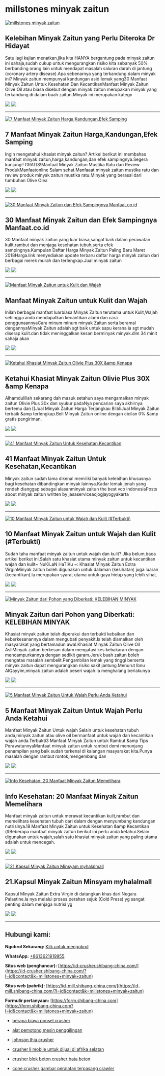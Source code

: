 # millstones minyak zaitun

<a href="https://swt.shibang-china.com/?l=id&img&k=millstones+minyak+zaitun" target="_blank">![millstones minyak zaitun](http://static.shibang-china.com/all-800x300/868.jpg)</a>

## Kelebihan Minyak Zaitun yang Perlu Diteroka Dr Hidayat
Satu lagi kajian menatkan,jika kita HANYA bergantung pada minyak zaitun ini sahaja,sudah cukup untuk mengurangkan risiko kita sebanyak 50% berbanding orang lain untuk mendapat masalah saluran darah di jantung (coronary artery disease).Apa sebenarnya yang terkandung dalam minyak ini? Minyak zaitun mempunyai kandungan asid lemak yang30 Manfaat Minyak Zaitun Untuk Kesehatan Dan KecantikanManfaat Minyak Zaitun Olive Oil atau biasa disebut dengan minyak zaitun merupakan minyak yang terkandung di dalam buah zaitun.Minyak ini merupakan katego


<a href="https://whatsapp.shibangsoft.com/WhatsApp.php" target="_blank" title="WhatsApp">![](http://static.shibang-china.com/icon/whatsapp.png)</a> <a href="https://swt.shibang-china.com/?l=id&icon&k=millstones+minyak+zaitun" target="_blank">![](http://static.shibang-china.com/icon/chat-id.png)</a>

---

<a href="https://swt.shibang-china.com/?l=id&img&k=millstones+minyak+zaitun" target="_blank">![7 Manfaat Minyak Zaitun Harga,Kandungan,Efek Samping](http://static.shibang-china.com/all-800x300/1357.jpg)</a>

## 7 Manfaat Minyak Zaitun Harga,Kandungan,Efek Samping
Ingin mengetahui khasiat minyak zaitun? Artikel berikut ini membahas manfaat minyak zaitun,harga,kandungan,dan efek sampingnya.Segera kunjungi! GRATIS!Manfaat Minyak Zaitun Mustika Ratu dan Review ProdukManfaatonline Salam sehat.Manfaaat minyak zaitun mustika ratu dan review produk minyak zaitun mustika ratu.Minyak yang berasal dari tumbuhan Olive Olea


<a href="https://whatsapp.shibangsoft.com/WhatsApp.php" target="_blank" title="WhatsApp">![](http://static.shibang-china.com/icon/whatsapp.png)</a> <a href="https://swt.shibang-china.com/?l=id&icon&k=millstones+minyak+zaitun" target="_blank">![](http://static.shibang-china.com/icon/chat-id.png)</a>

---

<a href="https://swt.shibang-china.com/?l=id&img&k=millstones+minyak+zaitun" target="_blank">![30 Manfaat Minyak Zaitun dan Efek Sampingnya Manfaat.co.id](http://static.shibang-china.com/all-800x300/430.jpg)</a>

## 30 Manfaat Minyak Zaitun dan Efek Sampingnya Manfaat.co.id
30 Manfaat minyak zaitun yang luar biasa,sangat baik dalam perawatan kulit,rambut dan menjaga kesehatan tubuh,serta efek sampingnya.Kumpulan Daftar Harga Minyak Zaitun Paling Baru Maret 2018Harga.link menyediakan update terbaru daftar harga minyak zaitun dari berbagai merek murah dan terlengkap.Jual minyak zaitun


<a href="https://whatsapp.shibangsoft.com/WhatsApp.php" target="_blank" title="WhatsApp">![](http://static.shibang-china.com/icon/whatsapp.png)</a> <a href="https://swt.shibang-china.com/?l=id&icon&k=millstones+minyak+zaitun" target="_blank">![](http://static.shibang-china.com/icon/chat-id.png)</a>

---

<a href="https://swt.shibang-china.com/?l=id&img&k=millstones+minyak+zaitun" target="_blank">![Manfaat Minyak Zaitun untuk Kulit dan Wajah](http://static.shibang-china.com/all-800x300/661.jpg)</a>

## Manfaat Minyak Zaitun untuk Kulit dan Wajah
Inilah berbagai manfaat luarbiasa Minyak Zaitun terutama untuk Kulit,Wajah sehingga anda mendapatkan kecantikan alami dan cara penggunaannyaCara minum minum minyak Zaitun serta beramal dengannyaMinyak Zaitun adalah sgt baik untuk sapu kerana ia sgt mudah diserap kulit.dan tidak meninggalkan kesan berminyak minyak.dlm 34 minit sahaja akan


<a href="https://whatsapp.shibangsoft.com/WhatsApp.php" target="_blank" title="WhatsApp">![](http://static.shibang-china.com/icon/whatsapp.png)</a> <a href="https://swt.shibang-china.com/?l=id&icon&k=millstones+minyak+zaitun" target="_blank">![](http://static.shibang-china.com/icon/chat-id.png)</a>

---

<a href="https://swt.shibang-china.com/?l=id&img&k=millstones+minyak+zaitun" target="_blank">![Ketahui Khasiat Minyak Zaitun Olivie Plus 30X &amp Kenapa](http://static.shibang-china.com/all-800x300/292.jpg)</a>

## Ketahui Khasiat Minyak Zaitun Olivie Plus 30X &amp Kenapa
Alhamdulillah sekarang dah masuk setahun saya mengamalkan minyak zaitun Olivie Plus 30x dan syukur padaNya pencarian saya akhirnya bertemu dan []Jual Minyak Zaitun Harga Terjangkau BlibliJual Minyak Zaitun terbaik &amp terlengkap.Beli Minyak Zaitun online dengan cicilan 0% &amp gratis pengiriman.


<a href="https://whatsapp.shibangsoft.com/WhatsApp.php" target="_blank" title="WhatsApp">![](http://static.shibang-china.com/icon/whatsapp.png)</a> <a href="https://swt.shibang-china.com/?l=id&icon&k=millstones+minyak+zaitun" target="_blank">![](http://static.shibang-china.com/icon/chat-id.png)</a>

---

<a href="https://swt.shibang-china.com/?l=id&img&k=millstones+minyak+zaitun" target="_blank">![41 Manfaat Minyak Zaitun Untuk Kesehatan,Kecantikan](http://static.shibang-china.com/all-800x300/174.jpg)</a>

## 41 Manfaat Minyak Zaitun Untuk Kesehatan,Kecantikan
Minyak zaitun sudah lama dikenal memiliki banyak kelebihan khususnya bagi kesehatan dibandingkan minyak lainnya.Kadar lemak jenuh yang rendah dianggap sebagai alasanminyak zaitun the best vco indonesiaPosts about minyak zaitun written by jasaserviceacjogjayogyakarta


<a href="https://whatsapp.shibangsoft.com/WhatsApp.php" target="_blank" title="WhatsApp">![](http://static.shibang-china.com/icon/whatsapp.png)</a> <a href="https://swt.shibang-china.com/?l=id&icon&k=millstones+minyak+zaitun" target="_blank">![](http://static.shibang-china.com/icon/chat-id.png)</a>

---

<a href="https://swt.shibang-china.com/?l=id&img&k=millstones+minyak+zaitun" target="_blank">![10 Manfaat Minyak Zaitun untuk Wajah dan Kulit (#Terbukti)](http://static.shibang-china.com/all-800x300/595.jpg)</a>

## 10 Manfaat Minyak Zaitun untuk Wajah dan Kulit (#Terbukti)
Sudah tahu manfaat minyak zaitun untuk wajah dan kulit? Jika belum,baca artikel berikut ini.Salah satu khasiat utama minyak zaitun untuk kecantikan wajah dan kulit~ NuKiLaN HaTiKu ~: Khasiat Minyak Zaitun Extra VirginMinyak zaitun boleh digunakan untuk dalaman (kesihatan) juga luaran (kecantikan).Ia merupakan syarat utama untuk gaya hidup yang lebih sihat.


<a href="https://whatsapp.shibangsoft.com/WhatsApp.php" target="_blank" title="WhatsApp">![](http://static.shibang-china.com/icon/whatsapp.png)</a> <a href="https://swt.shibang-china.com/?l=id&icon&k=millstones+minyak+zaitun" target="_blank">![](http://static.shibang-china.com/icon/chat-id.png)</a>

---

<a href="https://swt.shibang-china.com/?l=id&img&k=millstones+minyak+zaitun" target="_blank">![Minyak Zaitun dari Pohon yang Diberkati: KELEBIHAN MINYAK](http://static.shibang-china.com/all-800x300/167.jpg)</a>

## Minyak Zaitun dari Pohon yang Diberkati: KELEBIHAN MINYAK
Khasiat minyak zaitun telah diperakui dan terbukti kebaikan dan keberkesanannya dalam mengubati penyakit.Ia telah diamalkan oleh masyarakat yang bertamadun awal.Khasiat Minyak Zaitun Olive Oil AsliMinyak zaitun berkesan dalam mengatasi kes kebakaran dengan mencampurkannya dengan sedikit garam.Jeruk buah zaitun boleh mengatas masalah sembelit.Pengambilan lemak yang tinggi berserta minyak zaitun dapat mengurangkan risiko sakit jantung.Menurut Ibnu AlQayyim,minyak zaitun adalah peseri wajah.Ia menghalang berlakunya


<a href="https://whatsapp.shibangsoft.com/WhatsApp.php" target="_blank" title="WhatsApp">![](http://static.shibang-china.com/icon/whatsapp.png)</a> <a href="https://swt.shibang-china.com/?l=id&icon&k=millstones+minyak+zaitun" target="_blank">![](http://static.shibang-china.com/icon/chat-id.png)</a>

---

<a href="https://swt.shibang-china.com/?l=id&img&k=millstones+minyak+zaitun" target="_blank">![5 Manfaat Minyak Zaitun Untuk Wajah Perlu Anda Ketahui](http://static.shibang-china.com/all-800x300/403.jpg)</a>

## 5 Manfaat Minyak Zaitun Untuk Wajah Perlu Anda Ketahui
Manfaat Minyak Zaitun Untuk wajah Selain untuk kesehatan tubuh anda,minyak zaitun atau olive oil bermanfaat untuk wajah dan kecantikan wajah anda.Terbukti3 Manfaat Minyak Zaitun untuk Rambut &amp Tips PerawatannyaManfaat minyak zaitun untuk rambut demi menunjang penampilan yang baik sudah terkenal di kalangan masyarakat kita.Punya masalah dengan rambut rontok,mengembang dan


<a href="https://whatsapp.shibangsoft.com/WhatsApp.php" target="_blank" title="WhatsApp">![](http://static.shibang-china.com/icon/whatsapp.png)</a> <a href="https://swt.shibang-china.com/?l=id&icon&k=millstones+minyak+zaitun" target="_blank">![](http://static.shibang-china.com/icon/chat-id.png)</a>

---

<a href="https://swt.shibang-china.com/?l=id&img&k=millstones+minyak+zaitun" target="_blank">![Info Kesehatan: 20 Manfaat Minyak Zaitun Memelihara](http://static.shibang-china.com/all-800x300/415.jpg)</a>

## Info Kesehatan: 20 Manfaat Minyak Zaitun Memelihara
Manfaat minyak zaitun untuk merawat kecantikan kulit,rambut dan memelihara kesehatan tubuh dari dalam dengan menyumbang kandungan nutrisinya.18 Manfaat Minyak Zaitun untuk Kesehatan &amp Kecantikan (#Beberapa manfaat minyak zaitun berikut ini perlu anda ketahui.Selain digunakan untuk wajah,salah satu khasiat minyak zaitun yang paling utama adalah untuk mencegah.


<a href="https://whatsapp.shibangsoft.com/WhatsApp.php" target="_blank" title="WhatsApp">![](http://static.shibang-china.com/icon/whatsapp.png)</a> <a href="https://swt.shibang-china.com/?l=id&icon&k=millstones+minyak+zaitun" target="_blank">![](http://static.shibang-china.com/icon/chat-id.png)</a>

---

<a href="https://swt.shibang-china.com/?l=id&img&k=millstones+minyak+zaitun" target="_blank">![21.Kapsul Minyak Zaitun Minsyam myhalalmall](http://static.shibang-china.com/all-800x300/971.jpg)</a>

## 21.Kapsul Minyak Zaitun Minsyam myhalalmall
Kapsul Minyak Zaitun Extra Virgin di datangkan khas dari Negara Palastine.Ia nya melalui proses perahan sejuk (Cold Press) yg sangat penting dalam menjaga nutrisi yg

<a href="https://whatsapp.shibangsoft.com/WhatsApp.php" target="_blank" title="WhatsApp">![](http://static.shibang-china.com/icon/whatsapp.png)</a> <a href="https://swt.shibang-china.com/?l=id&icon&k=millstones+minyak+zaitun" target="_blank">![](http://static.shibang-china.com/icon/chat-id.png)</a>

---
## Hubungi kami:

**Ngobrol Sekarang:** [Klik untuk mengobrol](https://swt.shibang-china.com?l=id&contact&k=millstones+minyak+zaitun)

**WhatsApp:**  [+8613621919955](https://whatsapp.shibangsoft.com/WhatsApp.php)

**Situs web (penghancur):** [https://id-crusher.shibang-china.com/](https://id-crusher.shibang-china.com/?l=id&contact&k=millstones+minyak+zaitun)

**Situs web (pabrik):** [https://id-mill.shibang-china.com/](https://id-mill.shibang-china.com/?l=id&contact&k=millstones+minyak+zaitun)

**Formulir pertanyaan:** [https://form.shibang-china.com](https://form.shibang-china.com?l=id&contact&k=millstones+minyak+zaitun)

* [berapa biaya ponsel crusher](../49/berapa%20biaya%20ponsel%20crusher.md)

* [alat pemotong mesin penggilingan](../46/alat%20pemotong%20mesin%20penggilingan.md)

* [johnson thia crusher](../50/johnson%20thia%20crusher.md)

* [crusher li mobile untuk dijual di afrika selatan](../49/crusher%20li%20mobile%20untuk%20dijual%20di%20afrika%20selatan.md)

* [crusher blok beton crusher bata beton](../49/crusher%20blok%20beton%20crusher%20bata%20beton.md)

* [cone crusher gambar peralatan terpasang crawler](../49/cone%20crusher%20gambar%20peralatan%20terpasang%20crawler.md)